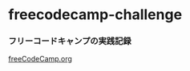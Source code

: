 # freecodecamp-challenge

### フリーコードキャンプの実践記録

[freeCodeCamp.org](https://www.freecodecamp.org/japanese/learn)
